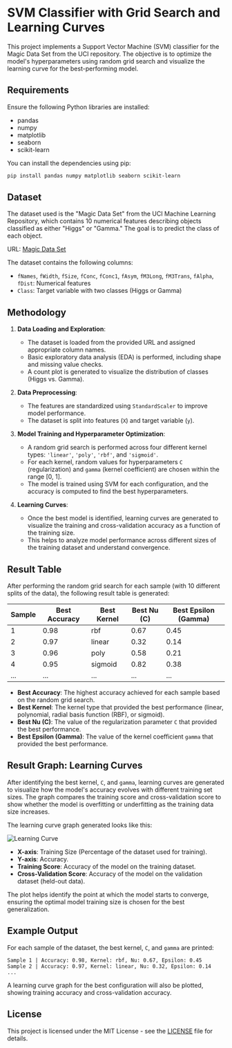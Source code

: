 # SVM Classifier with Grid Search and Learning Curves

This project implements a Support Vector Machine (SVM) classifier for the Magic Data Set from the UCI repository. The objective is to optimize the model's hyperparameters using random grid search and visualize the learning curve for the best-performing model.

## Requirements

Ensure the following Python libraries are installed:

- pandas
- numpy
- matplotlib
- seaborn
- scikit-learn

You can install the dependencies using pip:

```bash
pip install pandas numpy matplotlib seaborn scikit-learn
```

## Dataset

The dataset used is the "Magic Data Set" from the UCI Machine Learning Repository, which contains 10 numerical features describing objects classified as either "Higgs" or "Gamma." The goal is to predict the class of each object.

URL: [Magic Data Set](https://archive.ics.uci.edu/ml/machine-learning-databases/magic/magic04.data)

The dataset contains the following columns:

- `fNames`, `fWidth`, `fSize`, `fConc`, `fConc1`, `fAsym`, `fM3Long`, `fM3Trans`, `fAlpha`, `fDist`: Numerical features
- `Class`: Target variable with two classes (Higgs or Gamma)

## Methodology

1. **Data Loading and Exploration**:
   - The dataset is loaded from the provided URL and assigned appropriate column names.
   - Basic exploratory data analysis (EDA) is performed, including shape and missing value checks.
   - A count plot is generated to visualize the distribution of classes (Higgs vs. Gamma).

2. **Data Preprocessing**:
   - The features are standardized using `StandardScaler` to improve model performance.
   - The dataset is split into features (`X`) and target variable (`y`).

3. **Model Training and Hyperparameter Optimization**:
   - A random grid search is performed across four different kernel types: `'linear'`, `'poly'`, `'rbf'`, and `'sigmoid'`.
   - For each kernel, random values for hyperparameters `C` (regularization) and `gamma` (kernel coefficient) are chosen within the range [0, 1].
   - The model is trained using SVM for each configuration, and the accuracy is computed to find the best hyperparameters.

4. **Learning Curves**:
   - Once the best model is identified, learning curves are generated to visualize the training and cross-validation accuracy as a function of the training size.
   - This helps to analyze model performance across different sizes of the training dataset and understand convergence.

## Result Table

After performing the random grid search for each sample (with 10 different splits of the data), the following result table is generated:

| Sample | Best Accuracy | Best Kernel | Best Nu (C) | Best Epsilon (Gamma) |
|--------|---------------|-------------|-------------|----------------------|
| 1      | 0.98          | rbf         | 0.67        | 0.45                 |
| 2      | 0.97          | linear      | 0.32        | 0.14                 |
| 3      | 0.96          | poly        | 0.58        | 0.21                 |
| 4      | 0.95          | sigmoid     | 0.82        | 0.38                 |
| ...    | ...           | ...         | ...         | ...                  |

- **Best Accuracy**: The highest accuracy achieved for each sample based on the random grid search.
- **Best Kernel**: The kernel type that provided the best performance (linear, polynomial, radial basis function (RBF), or sigmoid).
- **Best Nu (C)**: The value of the regularization parameter `C` that provided the best performance.
- **Best Epsilon (Gamma)**: The value of the kernel coefficient `gamma` that provided the best performance.

## Result Graph: Learning Curves

After identifying the best kernel, `C`, and `gamma`, learning curves are generated to visualize how the model's accuracy evolves with different training set sizes. The graph compares the training score and cross-validation score to show whether the model is overfitting or underfitting as the training data size increases.

The learning curve graph generated looks like this:

![Learning Curve](learning_curve_example.png)

- **X-axis**: Training Size (Percentage of the dataset used for training).
- **Y-axis**: Accuracy.
- **Training Score**: Accuracy of the model on the training dataset.
- **Cross-Validation Score**: Accuracy of the model on the validation dataset (held-out data).
  
The plot helps identify the point at which the model starts to converge, ensuring the optimal model training size is chosen for the best generalization.

## Example Output

For each sample of the dataset, the best kernel, `C`, and `gamma` are printed:

```
Sample 1 | Accuracy: 0.98, Kernel: rbf, Nu: 0.67, Epsilon: 0.45
Sample 2 | Accuracy: 0.97, Kernel: linear, Nu: 0.32, Epsilon: 0.14
...
```

A learning curve graph for the best configuration will also be plotted, showing training accuracy and cross-validation accuracy.

## License

This project is licensed under the MIT License - see the [LICENSE](LICENSE) file for details.
